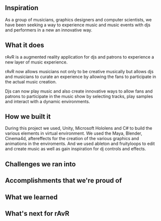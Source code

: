 ## Inspiration

As a group of musicians, graphics designers and computer scientists, we have been seeking a way to experience music and music events with djs and performers in a new an innovative way.


## What it does

rAvR is a augmented reality application for djs and patrons to experience a new layer of music experience.

rAvR now allows musicians not only to be creative musically but allows djs and musicians to curate an experience by allowing the fans to participate in the actual music creation. 

Djs can now play music and also create innovative ways to allow fans and patrons to participate in the music show by selecting tracks, play samples and interact with a dynamic environments.

## How we built it

During this project we used, Unity, Microsoft Hololens and C# to build the various elements in virtual environment. We used the  Maya, Blender, Cinema4d, aftereffects for the creation of the various graphics and animations in the enviroments. And we used ableton and fruityloops to edit and create music as well as gain inspiration for dj controls and effects.


## Challenges we ran into


## Accomplishments that we're proud of



## What we learned

## What's next for rAvR
